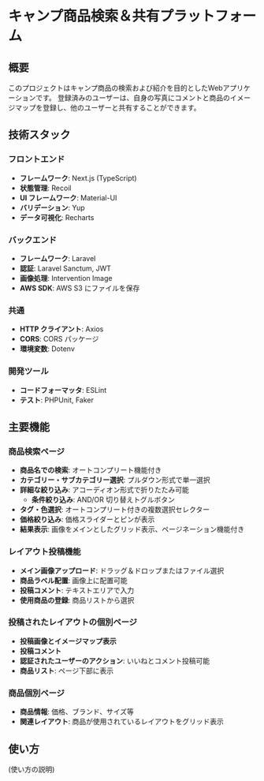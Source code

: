# キャンプ商品検索＆共有プラットフォーム

## 概要

このプロジェクトはキャンプ商品の検索および紹介を目的としたWebアプリケーションです。
登録済みのユーザーは、自身の写真にコメントと商品のイメージマップを登録し、他のユーザーと共有することができます。

## 技術スタック

### フロントエンド

- **フレームワーク**: Next.js (TypeScript)
- **状態管理**: Recoil
- **UI フレームワーク**: Material-UI
- **バリデーション**: Yup
- **データ可視化**: Recharts

### バックエンド

- **フレームワーク**: Laravel
- **認証**: Laravel Sanctum, JWT
- **画像処理**: Intervention Image
- **AWS SDK**: AWS S3 にファイルを保存

### 共通

- **HTTP クライアント**: Axios
- **CORS**: CORS パッケージ
- **環境変数**: Dotenv

### 開発ツール

- **コードフォーマッタ**: ESLint
- **テスト**: PHPUnit, Faker

## 主要機能

### 商品検索ページ

- **商品名での検索**: オートコンプリート機能付き
- **カテゴリー・サブカテゴリー選択**: プルダウン形式で単一選択
- **詳細な絞り込み**: アコーディオン形式で折りたたみ可能
  - **条件絞り込み**: AND/OR 切り替えトグルボタン
- **タグ・色選択**: オートコンプリート付きの複数選択セレクター
- **価格絞り込み**: 価格スライダーとピンが表示
- **結果表示**: 画像をメインとしたグリッド表示、ページネーション機能付き

### レイアウト投稿機能

- **メイン画像アップロード**: ドラッグ＆ドロップまたはファイル選択
- **商品ラベル配置**: 画像上に配置可能
- **投稿コメント**: テキストエリアで入力
- **使用商品の登録**: 商品リストから選択

### 投稿されたレイアウトの個別ページ

- **投稿画像とイメージマップ表示**
- **投稿コメント**
- **認証されたユーザーのアクション**: いいねとコメント投稿可能
- **商品リスト**: ページ下部に表示

### 商品個別ページ

- **商品情報**: 価格、ブランド、サイズ等
- **関連レイアウト**: 商品が使用されているレイアウトをグリッド表示

## 使い方

(使い方の説明)

